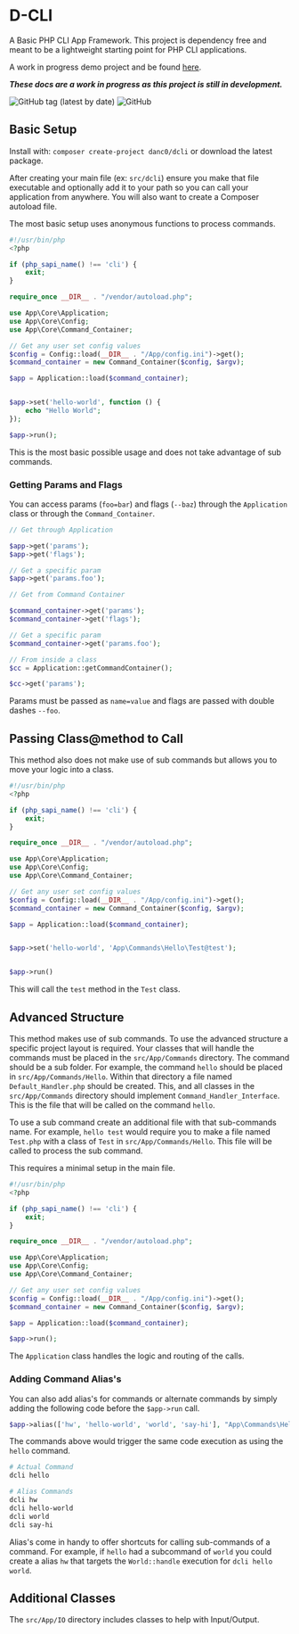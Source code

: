 # D-CLI

A Basic PHP CLI App Framework. This project is dependency free and meant to be a lightweight starting point for PHP CLI applications.

A work in progress demo project and be found [here](https://github.com/DPCobb/dbver).

***These docs are a work in progress as this project is still in development.***

![GitHub tag (latest by date)](https://img.shields.io/github/v/tag/dpcobb/d-cli?style=plastic) ![GitHub](https://img.shields.io/github/license/dpcobb/d-cli?style=plastic)

## Basic Setup

Install with: ```composer create-project danc0/dcli``` or download the latest package.

After creating your main file (ex: ``src/dcli``) ensure you make that file executable and optionally add it to your path so you can call your application from anywhere. You will also want to create a Composer autoload file.

The most basic setup uses anonymous functions to process commands.

```php
#!/usr/bin/php
<?php

if (php_sapi_name() !== 'cli') {
    exit;
}

require_once __DIR__ . "/vendor/autoload.php";

use App\Core\Application;
use App\Core\Config;
use App\Core\Command_Container;

// Get any user set config values
$config = Config::load(__DIR__ . "/App/config.ini")->get();
$command_container = new Command_Container($config, $argv);

$app = Application::load($command_container);


$app->set('hello-world', function () {
    echo "Hello World";
});

$app->run();

```

This is the most basic possible usage and does not take advantage of sub commands.

### Getting Params and Flags

You can access params (```foo=bar```) and flags (```--baz```) through the ```Application``` class or through the ```Command_Container```.

```php
// Get through Application

$app->get('params');
$app->get('flags');

// Get a specific param
$app->get('params.foo');

// Get from Command Container

$command_container->get('params');
$command_container->get('flags');

// Get a specific param
$command_container->get('params.foo');

// From inside a class
$cc = Application::getCommandContainer();

$cc->get('params');

```

Params must be passed as ```name=value``` and flags are passed with double dashes ```--foo```.

## Passing Class@method to Call

This method also does not make use of sub commands but allows you to move your logic into a class.

```php
#!/usr/bin/php
<?php

if (php_sapi_name() !== 'cli') {
    exit;
}

require_once __DIR__ . "/vendor/autoload.php";

use App\Core\Application;
use App\Core\Config;
use App\Core\Command_Container;

// Get any user set config values
$config = Config::load(__DIR__ . "/App/config.ini")->get();
$command_container = new Command_Container($config, $argv);

$app = Application::load($command_container);


$app->set('hello-world', 'App\Commands\Hello\Test@test');


$app->run()
```

This will call the ```test``` method in the ```Test``` class.

## Advanced Structure

This method makes use of sub commands. To use the advanced structure a specific project layout is required. Your classes that will handle the commands must be placed in the ```src/App/Commands``` directory. The command should be a sub folder. For example, the command ```hello``` should be placed in ```src/App/Commands/Hello```. Within that directory a file named ```Default_Handler.php``` should be created. This, and all classes in the ```src/App/Commands``` directory should implement ```Command_Handler_Interface```. This is the file that will be called on the command ```hello```.

To use a sub command create an additional file with that sub-commands name. For example, ```hello test``` would require you to make a file named ```Test.php``` with a class of ```Test``` in ```src/App/Commands/Hello```. This file will be called to process the sub command.

This requires a minimal setup in the main file.

```php
#!/usr/bin/php
<?php

if (php_sapi_name() !== 'cli') {
    exit;
}

require_once __DIR__ . "/vendor/autoload.php";

use App\Core\Application;
use App\Core\Config;
use App\Core\Command_Container;

// Get any user set config values
$config = Config::load(__DIR__ . "/App/config.ini")->get();
$command_container = new Command_Container($config, $argv);

$app = Application::load($command_container);

$app->run();
```
The ```Application``` class handles the logic and routing of the calls.

### Adding Command Alias's

You can also add alias's for commands or alternate commands by simply adding the following code before the ```$app->run``` call.

```php
$app->alias(['hw', 'hello-world', 'world', 'say-hi'], "App\Commands\Hello\Default_Handler@handle");
```

The commands above would trigger the same code execution as using the ```hello``` command.

```bash
# Actual Command
dcli hello

# Alias Commands
dcli hw
dcli hello-world
dcli world
dcli say-hi
```

Alias's come in handy to offer shortcuts for calling sub-commands of a command. For example, if ```hello``` had a subcommand of ```world``` you could create a alias ```hw``` that targets the ```World::handle``` execution for ```dcli hello world```.

## Additional Classes

The ```src/App/IO``` directory includes classes to help with Input/Output.